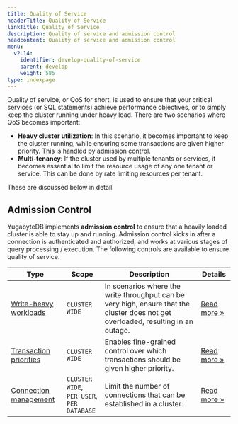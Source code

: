 ```yaml
---
title: Quality of Service
headerTitle: Quality of Service
linkTitle: Quality of Service
description: Quality of service and admission control
headcontent: Quality of service and admission control
menu:
  v2.14:
    identifier: develop-quality-of-service
    parent: develop
    weight: 585
type: indexpage
---
```

Quality of service, or QoS for short, is used to ensure that your critical services (or SQL statements) achieve performance objectives, or to simply keep the cluster running under heavy load. There are two scenarios where QoS becomes important:
* **Heavy cluster utilization**: In this scenario, it becomes important to keep the cluster running, while ensuring some transactions are given higher priority. This is handled by admission control.
* **Multi-tenancy**: If the cluster used by multiple tenants or services, it becomes essential to limit the resource usage of any one tenant or service. This can be done by rate limiting resources per tenant.

These are discussed below in detail.


## Admission Control

YugabyteDB implements **admission control** to ensure that a heavily loaded cluster is able to stay up and running. Admission control kicks in after a connection is authenticated and authorized, and works at various stages of query processing / execution. The following controls are available to ensure quality of service.


| Type | Scope | Description | Details |
| --- | --- | --- | --- |
| [Write-heavy workloads](write-heavy-workloads) | `CLUSTER WIDE` | In scenarios where the write throughput can be very high, ensure that the cluster does not get overloaded, resulting in an outage. | [Read more &raquo;](write-heavy-workloads) |
| [Transaction priorities](transaction-priority) | `CLUSTER WIDE` | Enables fine-grained control over which transactions should be given higher priority. | [Read more &raquo;](transaction-priority) |
| [Connection management](limiting-connections) | `CLUSTER WIDE`, <br/>`PER USER`, <br/>`PER DATABASE` | Limit the number of connections that can be established in a cluster. | [Read more &raquo;](limiting-connections) |
